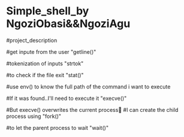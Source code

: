 # Simple_shell_by NgoziObasi&&NgoziAgu

#project_description

#get inpute from the user "getline()"

#tokenization of inputs "strtok"

#to check if the file exit "stat()" 

#use env() to know the full path of the command i want to execute

#If it was found..I'll need to execute it "execve()"

#But execve() overwrites the current process🥹
#I can create the child process using "fork()"

#to let the parent process to wait "wait()" 


